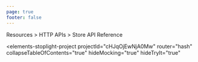 ```yaml
---
page: true
footer: false
---
```


<div class="p-3 bg-#f5f7f9 text-sm border-b-1px border-b-#ddd sticky top-80px z-10">
    <div class="max-w-1376px mx-auto">
        Resources > HTTP APIs > Store API Reference
    </div>
</div>

<link rel="stylesheet" href="https://unpkg.com/@stoplight/elements-dev-portal/styles.min.css">

<script>

import('https://unpkg.com/@stoplight/elements-dev-portal/web-components.min.js')

</script>

<elements-stoplight-project
  projectId="cHJqOjEwNjA0Mw"
  router="hash"
  collapseTableOfContents="true"
  hideMocking="true"
  hideTryIt="true"
></elements-stoplight-project>

<style>

</style>